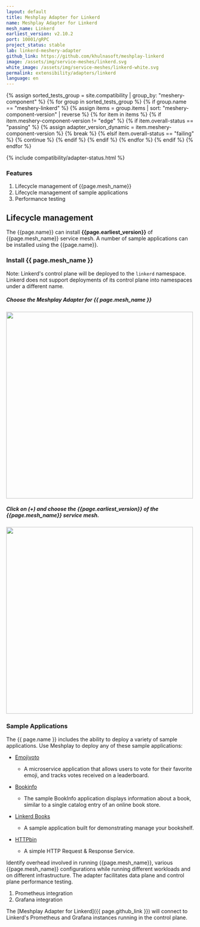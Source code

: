 ```yaml
---
layout: default
title: Meshplay Adapter for Linkerd
name: Meshplay Adapter for Linkerd
mesh_name: Linkerd
earliest_version: v2.10.2
port: 10001/gRPC
project_status: stable
lab: linkerd-meshery-adapter
github_link: https://github.com/khulnasoft/meshplay-linkerd
image: /assets/img/service-meshes/linkerd.svg
white_image: /assets/img/service-meshes/linkerd-white.svg
permalink: extensibility/adapters/linkerd
language: en
---
```


{% assign sorted_tests_group = site.compatibility | group_by: "meshery-component" %}
{% for group in sorted_tests_group %}
      {% if group.name == "meshery-linkerd" %}
        {% assign items = group.items | sort: "meshery-component-version" | reverse %}
        {% for item in items %}
          {% if item.meshery-component-version != "edge" %}
            {% if item.overall-status == "passing" %}
              {% assign adapter_version_dynamic = item.meshery-component-version %}
              {% break %}
            {% elsif item.overall-status == "failing" %}
              {% continue %}
            {% endif %}
          {% endif %}
        {% endfor %} 
      {% endif %}
{% endfor %}

{% include compatibility/adapter-status.html %}

<!-- {% include adapter-labs.html %} -->

### Features

1. Lifecycle management of {{page.mesh_name}}
1. Lifecycle management of sample applications
1. Performance testing

## Lifecycle management

The {{page.name}} can install **{{page.earliest_version}}** of {{page.mesh_name}} service mesh. A number of sample applications can be installed using the {{page.name}}.

### Install {{ page.mesh_name }}

Note: Linkerd's control plane will be deployed to the `linkerd` namespace. Linkerd does not support deployments of its control plane into namespaces under a different name.

##### Choose the Meshplay Adapter for {{ page.mesh_name }}

<a href="{{ site.baseurl }}/assets/img/adapters/linkerd/linkerd-adapter.png">
  <img style="width:500px;" src="{{ site.baseurl }}/assets/img/adapters/linkerd/linkerd-adapter.png" />
</a>

##### Click on (+) and choose the {{page.earliest_version}} of the {{page.mesh_name}} service mesh.

<a href="{{ site.baseurl }}/assets/img/adapters/linkerd/linkerd-install.png">
  <img style="width:500px;" src="{{ site.baseurl }}/assets/img/adapters/linkerd/linkerd-install.png" />
</a>

### Sample Applications

The {{ page.name }} includes the ability to deploy a variety of sample applications. Use Meshplay to deploy any of these sample applications:

- [Emojivoto]({{site.baseurl}}/guides/sample-apps#emojivoto)

  - A microservice application that allows users to vote for their favorite emoji, and tracks votes received on a leaderboard.

- [Bookinfo]({{site.baseurl}}/guides/sample-apps#bookinfo)

  - The sample BookInfo application displays information about a book, similar to a single catalog entry of an online book store.

- [Linkerd Books]({{site.baseurl}}/guides/sample-apps#linkerd-books)

  - A sample application built for demonstrating manage your bookshelf.

- [HTTPbin]({{site.baseurl}}/guides/sample-apps#httpbin)
  - A simple HTTP Request & Response Service.

Identify overhead involved in running {{page.mesh_name}}, various {{page.mesh_name}} configurations while running different workloads and on different infrastructure. The adapter facilitates data plane and control plane performance testing.

1. Prometheus integration
1. Grafana integration

The [Meshplay Adapter for Linkerd]({{ page.github_link }}) will connect to Linkerd's Prometheus and Grafana instances running in the control plane.

